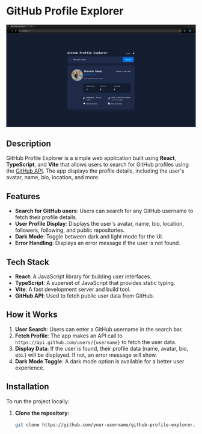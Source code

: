 # GitHub Profile Explorer

![GitHub Profile Screenshot](./src/assets/images/GitHubProfileExplorer.png)

## Description

GitHub Profile Explorer is a simple web application built using **React**, **TypeScript**, and **Vite** that allows users to search for GitHub profiles using the [GitHub API](https://api.github.com/users/). The app displays the profile details, including the user's avatar, name, bio, location, and more.

## Features

- **Search for GitHub users**: Users can search for any GitHub username to fetch their profile details.
- **User Profile Display**: Displays the user's avatar, name, bio, location, followers, following, and public repositories.
- **Dark Mode**: Toggle between dark and light mode for the UI.
- **Error Handling**: Displays an error message if the user is not found.

## Tech Stack

- **React**: A JavaScript library for building user interfaces.
- **TypeScript**: A superset of JavaScript that provides static typing.
- **Vite**: A fast development server and build tool.
- **GitHub API**: Used to fetch public user data from GitHub.

## How it Works

1. **User Search**: Users can enter a GitHub username in the search bar.
2. **Fetch Profile**: The app makes an API call to `https://api.github.com/users/{username}` to fetch the user data.
3. **Display Data**: If the user is found, their profile data (name, avatar, bio, etc.) will be displayed. If not, an error message will show.
4. **Dark Mode Toggle**: A dark mode option is available for a better user experience.

## Installation

To run the project locally:

1. **Clone the repository**:
   ```bash
   git clone https://github.com/your-username/github-profile-explorer.git
   ```
